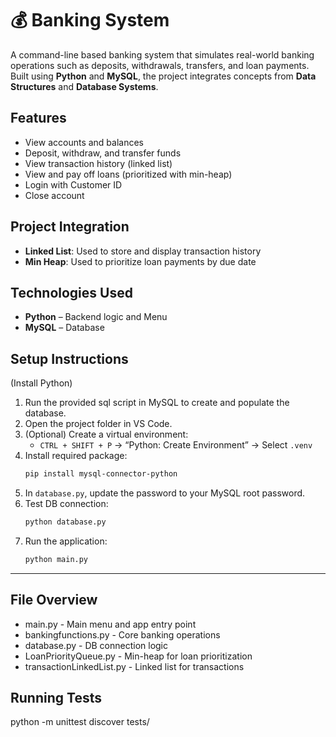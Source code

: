 
# 💰 Banking System

A command-line based banking system that simulates real-world banking operations such as deposits, withdrawals, transfers, and loan payments. Built using **Python** and **MySQL**, the project integrates concepts from **Data Structures** and **Database Systems**.


## Features

- View accounts and balances
- Deposit, withdraw, and transfer funds
- View transaction history (linked list)
- View and pay off loans (prioritized with min-heap)
- Login with Customer ID
- Close account

## Project Integration

- **Linked List**: Used to store and display transaction history
- **Min Heap**: Used to prioritize loan payments by due date


## Technologies Used

- **Python** – Backend logic and Menu
- **MySQL** – Database


## Setup Instructions 
(Install Python)

1. Run the provided sql script in MySQL to create and populate the database.
2. Open the project folder in VS Code.
3. (Optional) Create a virtual environment:
   - `CTRL + SHIFT + P` → “Python: Create Environment” → Select `.venv`
4. Install required package:
   ```bash
   pip install mysql-connector-python
   ```
5. In `database.py`, update the password to your MySQL root password.
6. Test DB connection:
   ```bash
   python database.py
   ```
7. Run the application:
   ```bash
   python main.py
   ```

---

## File Overview

-  main.py - Main menu and app entry point                
- bankingfunctions.py - Core banking operations
- database.py - DB connection logic
- LoanPriorityQueue.py - Min-heap for loan prioritization 
- transactionLinkedList.py - Linked list for transactions

## Running Tests
python -m unittest discover tests/
